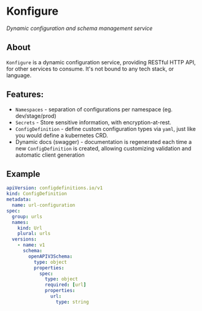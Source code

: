 # Konfigure

*Dynamic configuration and schema management service*


## About

`Konfigure` is a dynamic configuration service, providing RESTful HTTP API,
for other services to consume. It's not bound to any tech stack, or language.

## Features:

- `Namespaces` - separation of configurations per namespace (eg. dev/stage/prod)
- `Secrets` - Store sensitive information, with encryption-at-rest.
- `ConfigDefinition` - define custom configuration types via `yaml`,
    just like you would define a kubernetes CRD.
- Dynamic docs (swagger) - documentation is regenerated each time a new `ConfigDefinition` is created, allowing customizing validation and automatic client generation


## Example

```yaml
apiVersion: configdefinitions.io/v1
kind: ConfigDefinition
metadata:
  name: url-configuration
spec:
  group: urls
  names:
    kind: Url
    plural: urls
  versions:
    - name: v1
      schema:
        openAPIV3Schema:
          type: object
          properties:
            spec:
              type: object
              required: [url]
              properties:
                url:
                  type: string
```